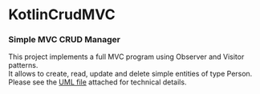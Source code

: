 # KotlinCrudMVC
<h3>Simple MVC CRUD Manager</h3>
<p>
  This project implements a full MVC program using Observer and Visitor patterns.<br>
  It allows to create, read, update and delete simple entities of type Person.<br>
  Please see the <a href="https://github.com/StefanoMarzo/KotlinCrudMVC/blob/master/UML%20MVC%20Kotlin.pdf">UML file</a> attached for technical details.<br>
</p>


